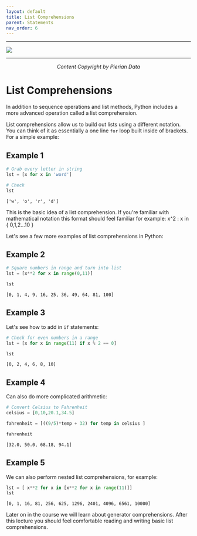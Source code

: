 ```yaml
---
layout: default
title: List Comprehensions
parent: Statements
nav_order: 6
---
```

___

<a href='https://www.udemy.com/user/joseportilla/'><img src='../Pierian_Data_Logo.png'/></a>
___
<center><em>Content Copyright by Pierian Data</em></center>

# List Comprehensions

In addition to sequence operations and list methods, Python includes a more advanced operation called a list comprehension.

List comprehensions allow us to build out lists using a different notation. You can think of it as essentially a one line <code>for</code> loop built inside of brackets. For a simple example:
## Example 1


```python
# Grab every letter in string
lst = [x for x in 'word']
```


```python
# Check
lst
```




    ['w', 'o', 'r', 'd']



This is the basic idea of a list comprehension. If you're familiar with mathematical notation this format should feel familiar for example: x^2 : x in { 0,1,2...10 } 

Let's see a few more examples of list comprehensions in Python:
## Example 2


```python
# Square numbers in range and turn into list
lst = [x**2 for x in range(0,11)]
```


```python
lst
```




    [0, 1, 4, 9, 16, 25, 36, 49, 64, 81, 100]



## Example 3
Let's see how to add in <code>if</code> statements:


```python
# Check for even numbers in a range
lst = [x for x in range(11) if x % 2 == 0]
```


```python
lst
```




    [0, 2, 4, 6, 8, 10]



## Example 4
Can also do more complicated arithmetic:


```python
# Convert Celsius to Fahrenheit
celsius = [0,10,20.1,34.5]

fahrenheit = [((9/5)*temp + 32) for temp in celsius ]

fahrenheit
```




    [32.0, 50.0, 68.18, 94.1]



## Example 5
We can also perform nested list comprehensions, for example:


```python
lst = [ x**2 for x in [x**2 for x in range(11)]]
lst
```




    [0, 1, 16, 81, 256, 625, 1296, 2401, 4096, 6561, 10000]



Later on in the course we will learn about generator comprehensions. After this lecture you should feel comfortable reading and writing basic list comprehensions.
